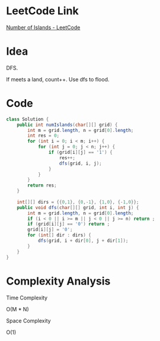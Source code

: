 # LeetCode Link

[Number of Islands - LeetCode](https://leetcode.com/problems/number-of-islands/)

# Idea

DFS.

If meets a land, count++. Use dfs to flood.

# Code

```java
class Solution {
    public int numIslands(char[][] grid) {
        int m = grid.length, n = grid[0].length;
        int res = 0;
        for (int i = 0; i < m; i++) {
            for (int j = 0; j < n; j++) {
                if (grid[i][j] == '1') {
                    res++;
                    dfs(grid, i, j);
                }
            }
        }
        return res;
    }
    
    int[][] dirs = {{0,1}, {0,-1}, {1,0}, {-1,0}};
    public void dfs(char[][] grid, int i, int j) {
        int m = grid.length, n = grid[0].length;
        if (i < 0 || i >= m || j < 0 || j >= n) return ;
        if (grid[i][j] == '0') return ;
        grid[i][j] = '0';
        for (int[] dir : dirs) {
            dfs(grid, i + dir[0], j + dir[1]);
        }
    }
}
```

# Complexity Analysis

Time Complexity

O(M \* N)

Space Complexity

O(1)
